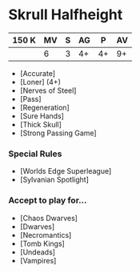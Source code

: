 # Skrull Halfheight
| 150 K  | MV | S | AG | P | AV |
| --- | --- | --- | --- | --- | --- |
| | 6 | 3 | 4+ | 4+ | 9+ |

* [Accurate]
* [Loner] (4+)
* [Nerves of Steel]
* [Pass]
* [Regeneration]
* [Sure Hands]
* [Thick Skull]
* [Strong Passing Game]

### Special Rules
* [Worlds Edge Superleague]
* [Sylvanian Spotlight]

### Accept to play for...
* [Chaos Dwarves]
* [Dwarves]
* [Necromantics]
* [Tomb Kings]
* [Undeads]
* [Vampires]
